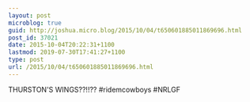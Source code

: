 ```yaml
---
layout: post
microblog: true
guid: http://joshua.micro.blog/2015/10/04/t650601885011869696.html
post_id: 37021
date: 2015-10-04T20:22:31+1100
lastmod: 2019-07-30T17:41:27+1100
type: post
url: /2015/10/04/t650601885011869696.html
---
```

THURSTON'S WINGS??!!?? #ridemcowboys #NRLGF
